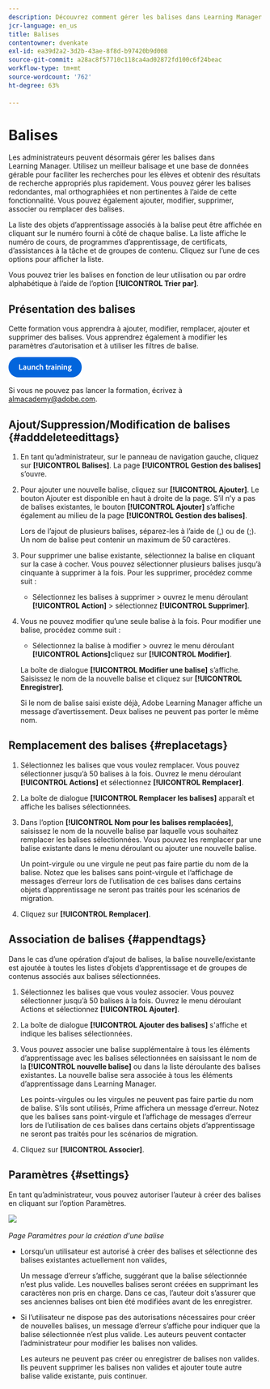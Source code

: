 ```yaml
---
description: Découvrez comment gérer les balises dans Learning Manager
jcr-language: en_us
title: Balises
contentowner: dvenkate
exl-id: ea39d2a2-3d2b-43ae-8f8d-b97420b9d008
source-git-commit: a28ac8f57710c118ca4ad02872fd100c6f24beac
workflow-type: tm+mt
source-wordcount: '762'
ht-degree: 63%

---
```


# Balises

Les administrateurs peuvent désormais gérer les balises dans Learning Manager. Utilisez un meilleur balisage et une base de données gérable pour faciliter les recherches pour les élèves et obtenir des résultats de recherche appropriés plus rapidement. Vous pouvez gérer les balises redondantes, mal orthographiées et non pertinentes à l’aide de cette fonctionnalité. Vous pouvez également ajouter, modifier, supprimer, associer ou remplacer des balises.

La liste des objets d’apprentissage associés à la balise peut être affichée en cliquant sur le numéro fourni à côté de chaque balise. La liste affiche le numéro de cours, de programmes d’apprentissage, de certificats, d’assistances à la tâche et de groupes de contenu. Cliquez sur l’une de ces options pour afficher la liste.

Vous pouvez trier les balises en fonction de leur utilisation ou par ordre alphabétique à l’aide de l’option **[!UICONTROL Trier par]**.

## Présentation des balises

Cette formation vous apprendra à ajouter, modifier, remplacer, ajouter et supprimer des balises. Vous apprendrez également à modifier les paramètres d’autorisation et à utiliser les filtres de balise.

[![bouton](assets/launch-training-button.png)](https://content.adobelearningmanageracademy.com/app/learner?accountId=98632#/course/8318920)

Si vous ne pouvez pas lancer la formation, écrivez à <almacademy@adobe.com>.

## Ajout/Suppression/Modification de balises {#adddeleteedittags}

1. En tant qu’administrateur, sur le panneau de navigation gauche, cliquez sur **[!UICONTROL Balises]**. La page **[!UICONTROL Gestion des balises]** s’ouvre.
1. Pour ajouter une nouvelle balise, cliquez sur **[!UICONTROL Ajouter]**. Le bouton Ajouter est disponible en haut à droite de la page. S’il n’y a pas de balises existantes, le bouton **[!UICONTROL Ajouter]** s’affiche également au milieu de la page **[!UICONTROL Gestion des balises]**.

   Lors de l’ajout de plusieurs balises, séparez-les à l’aide de (,) ou de (;). Un nom de balise peut contenir un maximum de 50 caractères.

1. Pour supprimer une balise existante, sélectionnez la balise en cliquant sur la case à cocher. Vous pouvez sélectionner plusieurs balises jusqu’à cinquante à supprimer à la fois. Pour les supprimer, procédez comme suit :

   * Sélectionnez les balises à supprimer > ouvrez le menu déroulant **[!UICONTROL Action]** > sélectionnez **[!UICONTROL Supprimer]**.

1. Vous ne pouvez modifier qu’une seule balise à la fois. Pour modifier une balise, procédez comme suit :

   * Sélectionnez la balise à modifier > ouvrez le menu déroulant **[!UICONTROL Actions]**&#x200B;cliquez sur **[!UICONTROL Modifier]**.

   La boîte de dialogue **[!UICONTROL Modifier une balise]** s’affiche. Saisissez le nom de la nouvelle balise et cliquez sur **[!UICONTROL Enregistrer]**.

   Si le nom de balise saisi existe déjà, Adobe Learning Manager affiche un message d’avertissement. Deux balises ne peuvent pas porter le même nom.

## Remplacement des balises {#replacetags}

1. Sélectionnez les balises que vous voulez remplacer. Vous pouvez sélectionner jusqu’à 50 balises à la fois. Ouvrez le menu déroulant **[!UICONTROL Actions]** et sélectionnez **[!UICONTROL Remplacer]**.
1. La boîte de dialogue **[!UICONTROL Remplacer les balises]** apparaît et affiche les balises sélectionnées.

1. Dans l’option **[!UICONTROL Nom pour les balises remplacées]**, saisissez le nom de la nouvelle balise par laquelle vous souhaitez remplacer les balises sélectionnées. Vous pouvez les remplacer par une balise existante dans le menu déroulant ou ajouter une nouvelle balise.

   Un point-virgule ou une virgule ne peut pas faire partie du nom de la balise.  Notez que les balises sans point-virgule et l’affichage de messages d’erreur lors de l’utilisation de ces balises dans certains objets d’apprentissage ne seront pas traités pour les scénarios de migration.

1. Cliquez sur **[!UICONTROL Remplacer]**.

## Association de balises {#appendtags}

Dans le cas d’une opération d’ajout de balises, la balise nouvelle/existante est ajoutée à toutes les listes d’objets d’apprentissage et de groupes de contenus associés aux balises sélectionnées.

1. Sélectionnez les balises que vous voulez associer. Vous pouvez sélectionner jusqu’à 50 balises à la fois. Ouvrez le menu déroulant Actions et sélectionnez **[!UICONTROL Ajouter]**.
1. La boîte de dialogue **[!UICONTROL Ajouter des balises]** s&#39;affiche et indique les balises sélectionnées.
1. Vous pouvez associer une balise supplémentaire à tous les éléments d’apprentissage avec les balises sélectionnées en saisissant le nom de la **[!UICONTROL nouvelle balise]** ou dans la liste déroulante des balises existantes. La nouvelle balise sera associée à tous les éléments d’apprentissage dans Learning Manager.

   Les points-virgules ou les virgules ne peuvent pas faire partie du nom de balise. S’ils sont utilisés, Prime affichera un message d’erreur. Notez que les balises sans point-virgule et l’affichage de messages d’erreur lors de l’utilisation de ces balises dans certains objets d’apprentissage ne seront pas traités pour les scénarios de migration.

1. Cliquez sur **[!UICONTROL Associer]**.

## Paramètres {#settings}

En tant qu’administrateur, vous pouvez autoriser l’auteur à créer des balises en cliquant sur l’option Paramètres.

![](assets/unknown-1.jpeg)

*Page Paramètres pour la création d&#39;une balise*

* Lorsqu’un utilisateur est autorisé à créer des balises et sélectionne des balises existantes actuellement non valides,

  Un message d’erreur s’affiche, suggérant que la balise sélectionnée n’est plus valide. Les nouvelles balises seront créées en supprimant les caractères non pris en charge. Dans ce cas, l’auteur doit s’assurer que ses anciennes balises ont bien été modifiées avant de les enregistrer.

* Si l’utilisateur ne dispose pas des autorisations nécessaires pour créer de nouvelles balises, un message d’erreur s’affiche pour indiquer que la balise sélectionnée n’est plus valide. Les auteurs peuvent contacter l’administrateur pour modifier les balises non valides.

  Les auteurs ne peuvent pas créer ou enregistrer de balises non valides. Ils peuvent supprimer les balises non valides et ajouter toute autre balise valide existante, puis continuer.
